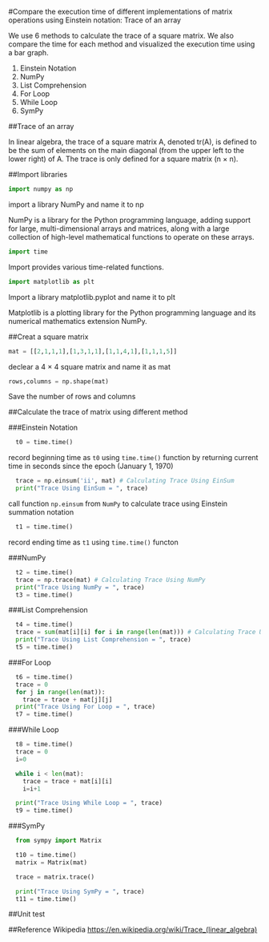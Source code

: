 #Compare the execution time of different implementations of matrix operations using Einstein notation: Trace of an array

We use 6 methods to calculate the trace of a square matrix. We also compare the time for each method and visualized the execution time using a bar graph. 
1. Einstein Notation
2. NumPy
3. List Comprehension
4. For Loop
5. While Loop
6. SymPy 
 

##Trace of an array

In linear algebra, the trace of a square matrix A, denoted tr(A), is defined to be the sum of elements on the main diagonal (from the upper left to the lower right) of A. The trace is only defined for a square matrix (n × n).


##Import libraries
```python
import numpy as np
```
import a library NumPy and name it to np

NumPy is a library for the Python programming language, adding support for large, multi-dimensional arrays and matrices, along with a large collection of high-level mathematical functions to operate on these arrays.

```python
import time
```

Import provides various time-related functions.

```python
import matplotlib as plt
```
Import a library matplotlib.pyplot and name it to plt

Matplotlib is a plotting library for the Python programming language and its numerical mathematics extension NumPy.


##Creat a square matrix
```python
mat = [[2,1,1,1],[1,3,1,1],[1,1,4,1],[1,1,1,5]]
```
declear a 4 × 4 square matrix and name it as mat

```python
rows,columns = np.shape(mat)
```
Save the number of rows and columns

##Calculate the trace of matrix using different method


###Einstein Notation

```python
  t0 = time.time()
```
record beginning time as `t0` using `time.time()` function by returning current time in seconds since the epoch (January 1, 1970)

```python
  trace = np.einsum('ii', mat) # Calculating Trace Using EinSum
  print("Trace Using EinSum = ", trace)
```
call function `np.einsum` from `NumPy` to calculate trace using Einstein summation notation
```python
  t1 = time.time()
```
record ending time as `t1` using `time.time()` functon





###NumPy

```python
  t2 = time.time()
  trace = np.trace(mat) # Calculating Trace Using NumPy
  print("Trace Using NumPy = ", trace)
  t3 = time.time()
```


###List Comprehension
```python
  t4 = time.time()
  trace = sum(mat[i][i] for i in range(len(mat))) # Calculating Trace Using List Comprehension
  print("Trace Using List Comprehension = ", trace)
  t5 = time.time()
```


###For Loop


```python
  t6 = time.time()
  trace = 0
  for j in range(len(mat)):
    trace = trace + mat[j][j]
  print("Trace Using For Loop = ", trace)
  t7 = time.time()
```



###While Loop

```python
  t8 = time.time()
  trace = 0
  i=0

  while i < len(mat):
    trace = trace + mat[i][i]
    i=i+1

  print("Trace Using While Loop = ", trace)
  t9 = time.time()
```



###SymPy

```python
  from sympy import Matrix

  t10 = time.time()
  matrix = Matrix(mat)

  trace = matrix.trace()

  print("Trace Using SymPy = ", trace)
  t11 = time.time()
```




##Unit test


##Reference
Wikipedia
https://en.wikipedia.org/wiki/Trace_(linear_algebra)
